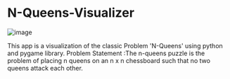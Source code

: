 # N-Queens-Visualizer

![image](https://user-images.githubusercontent.com/69519579/181307961-51912cbd-6c75-4f71-968f-ee7ef645c352.png)


This app is a visualization of the classic Problem 'N-Queens' using python and pygame library. 
Problem Statement :The n-queens puzzle is the problem of placing n queens on an n x n chessboard such that no two queens attack each other.

